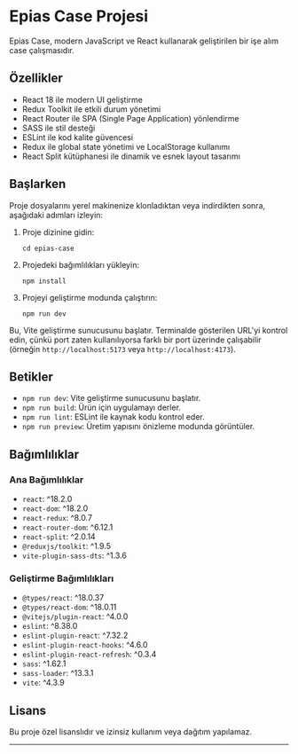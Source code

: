 ﻿# Epias Case Projesi

Epias Case, modern JavaScript ve React kullanarak geliştirilen bir işe alım case çalışmasıdır.

## Özellikler

- React 18 ile modern UI geliştirme
- Redux Toolkit ile etkili durum yönetimi
- React Router ile SPA (Single Page Application) yönlendirme
- SASS ile stil desteği
- ESLint ile kod kalite güvencesi
- Redux ile global state yönetimi ve LocalStorage kullanımı
- React Split kütüphanesi ile dinamik ve esnek layout tasarımı

## Başlarken

Proje dosyalarını yerel makinenize klonladıktan veya indirdikten sonra, aşağıdaki adımları izleyin:

1. Proje dizinine gidin:

   ```shell
   cd epias-case
   ```

2. Projedeki bağımlılıkları yükleyin:

   ```shell
   npm install
   ```

3. Projeyi geliştirme modunda çalıştırın:
   ```shell
   npm run dev
   ```

Bu, Vite geliştirme sunucusunu başlatır. Terminalde gösterilen URL'yi kontrol edin, çünkü port zaten kullanılıyorsa farklı bir port üzerinde çalışabilir (örneğin `http://localhost:5173` veya `http://localhost:4173`).

## Betikler

- `npm run dev`: Vite geliştirme sunucusunu başlatır.
- `npm run build`: Ürün için uygulamayı derler.
- `npm run lint`: ESLint ile kaynak kodu kontrol eder.
- `npm run preview`: Üretim yapısını önizleme modunda görüntüler.

## Bağımlılıklar

### Ana Bağımlılıklar

- `react`: ^18.2.0
- `react-dom`: ^18.2.0
- `react-redux`: ^8.0.7
- `react-router-dom`: ^6.12.1
- `react-split`: ^2.0.14
- `@reduxjs/toolkit`: ^1.9.5
- `vite-plugin-sass-dts`: ^1.3.6

### Geliştirme Bağımlılıkları

- `@types/react`: ^18.0.37
- `@types/react-dom`: ^18.0.11
- `@vitejs/plugin-react`: ^4.0.0
- `eslint`: ^8.38.0
- `eslint-plugin-react`: ^7.32.2
- `eslint-plugin-react-hooks`: ^4.6.0
- `eslint-plugin-react-refresh`: ^0.3.4
- `sass`: ^1.62.1
- `sass-loader`: ^13.3.1
- `vite`: ^4.3.9

## Lisans

Bu proje özel lisanslıdır ve izinsiz kullanım veya dağıtım yapılamaz.

---
